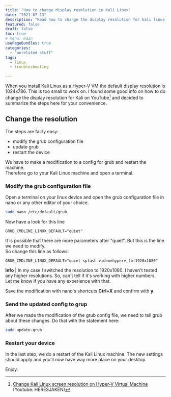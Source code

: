 ```yaml
---
title: "How to change display resolution in Kali Linux"
date: "2021-07-13"
description: "Read how to change the display resolution for kali linux. " 
featured: false 
draft: false 
toc: true 
# menu: main
usePageBundles: true 
categories:
  - "unrelated stuff"
tags:
  - linux 
  - troubleshooting

---
```




When you install Kali Linux as a Hyper-V VM the default display resolution is 1024x786. This is too small to work on. 
I found some good info on how to do change the display resolution for Kali on YouTube[^fn1] and decided to summarize the steps here for your convenience. 

<!--more-->

## Change the resolution
The steps are fairly easy: 
- modify the grub configuration file 
- update grub 
- restart the device 


We have to make a modification to a config for grub and restart the machine.  
Therefore go to your Kali Linux machine and open a terminal.

### Modify the grub configuration file 
Open a terminal on your linux device and open the grub configuration file in nano or any other editor of your choice. 

```bash
sudo nano /etc/default/grub 
```

Now have a look for this line 
```vim
GRUB_CMDLINE_LINUX_DEFAULT="quiet"
```

It is possible that there are more parameters after "quiet". But this is the line we need to modify.  
So change this line as follows:

```vim
GRUB_CMDLINE_LINUX_DEFAULT="quiet splash video=hyperv_fb:1920x1080"
```

**Info** | In my case I switched the resolution to 1920x1080. I haven't tested any higher resolutions. So, can't tell if it's working with higher numbers.  
Let me know if you have any experience with that.

Save the modification with nano's shortcuts **Ctrl+X** and confirm with **y**.

### Send the updated config to grup 
After we made the modification of the grub config file, we need to tell grub about these changes. Do that with the statement here: 

```bash
sudo update-grub
```

### Restart your device 
In the last step, we do a restart of the Kali Linux machine. The new settings should apply and you'll now have way more place on your desktop.

Enjoy.

[^fn1]: [Change Kali Linux screen resolution on Hyper-V Virtual Machine](https://www.youtube.com/watch?v=N8K9qnd5NT8) (Youtube: HERESJAKEN)
